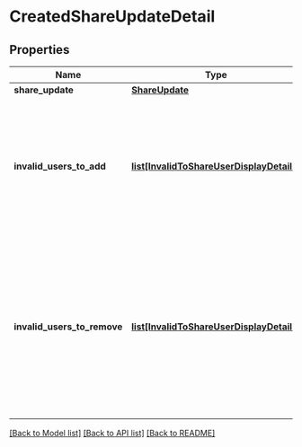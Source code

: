 # CreatedShareUpdateDetail

## Properties
Name | Type | Description | Notes
------------ | ------------- | ------------- | -------------
**share_update** | [**ShareUpdate**](ShareUpdate.md) |  | 
**invalid_users_to_add** | [**list[InvalidToShareUserDisplayDetails]**](InvalidToShareUserDisplayDetails.md) | Details of the users that were specified to be added to the  share in the update, but that were not valid users to be shared to | 
**invalid_users_to_remove** | [**list[InvalidToShareUserDisplayDetails]**](InvalidToShareUserDisplayDetails.md) | Details of the users that were specified to be removed from the  share in the update, but that were not valid users to be removed from  sharing the shareable item | 

[[Back to Model list]](../README.md#documentation-for-models) [[Back to API list]](../README.md#documentation-for-api-endpoints) [[Back to README]](../README.md)


